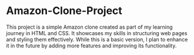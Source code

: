 # Amazon-Clone-Project
This project is a simple Amazon clone created as part of my learning journey in HTML and CSS. It showcases my skills in structuring web pages and styling them effectively. While this is a basic version, I plan to enhance it in the future by adding more features and improving its functionality.
